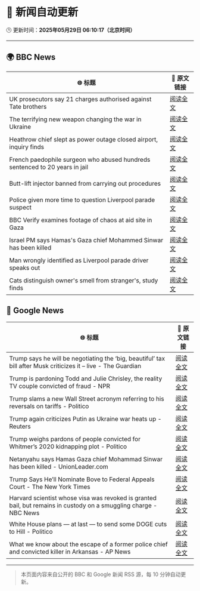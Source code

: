 # 🧠 新闻自动更新

🕒 更新时间：**2025年05月29日 06:10:17（北京时间）**

---

## 🌍 BBC News

| 🌐 标题 | 🔗 原文链接 |
|--------|-------------|
| UK prosecutors say 21 charges authorised against Tate brothers | [阅读全文](https://www.bbc.com/news/articles/ckg41g1140po) |
| The terrifying new weapon changing the war in Ukraine | [阅读全文](https://www.bbc.com/news/articles/ckgn47e5qyno) |
| Heathrow chief slept as power outage closed airport, inquiry finds | [阅读全文](https://www.bbc.com/news/articles/c62n0y3nepzo) |
| French paedophile surgeon who abused hundreds sentenced to 20 years in jail | [阅读全文](https://www.bbc.com/news/articles/cvgdkyge198o) |
| Butt-lift injector banned from carrying out procedures | [阅读全文](https://www.bbc.com/news/articles/czx0kxx22yyo) |
| Police given more time to question Liverpool parade suspect | [阅读全文](https://www.bbc.com/news/articles/c9wgvzyngn4o) |
| BBC Verify examines footage of chaos at aid site in Gaza | [阅读全文](https://www.bbc.com/news/videos/cvgdkgmn3yxo) |
| Israel PM says Hamas's Gaza chief Mohammed Sinwar has been killed | [阅读全文](https://www.bbc.com/news/articles/c79e72vz70no) |
| Man wrongly identified as Liverpool parade driver speaks out | [阅读全文](https://www.bbc.com/news/articles/cdedg865725o) |
| Cats distinguish owner's smell from stranger's, study finds | [阅读全文](https://www.bbc.com/news/articles/cvg5v11dv29o) |

## 📰 Google News

| 🌐 标题 | 🔗 原文链接 |
|--------|-------------|
| Trump says he will be negotiating the ‘big, beautiful’ tax bill after Musk criticizes it – live - The Guardian | [阅读全文](https://news.google.com/rss/articles/CBMi2wFBVV95cUxQVnhsUkVENmpYWW91MF9JdHRnY1JBSk1HT3ZSTUwtNzFoR3FxYm4xTEpjUldWb3ljQVJ6aTF5N2ZlemtaSlpUalZaQWZtYnhtblRBbUpOXzktbENPXzNZWGw4Rmk4ZGlTVHBDTzdhbW9DVWluWkk1V21WZ1dQSXRkSk1yS2VqRmhkMVBaQjctdHhXOFFjVXNENmMyY3BoTWVuc2RZTkFRaE9oVVd5VTVsOFFfTTBGaVk4NlpIV2hnVHBvWWpNVjJwYl9DYVluM1Z4LVFXUTJuUFdiWE0?oc=5) |
| Trump is pardoning Todd and Julie Chrisley, the reality TV couple convicted of fraud - NPR | [阅读全文](https://news.google.com/rss/articles/CBMigwFBVV95cUxOYWRqSFB0TGZ0M1o3b2dtaUc0ZXdwc3NFa0lWYnV6a3RIdmJqVXJ4aXBsOHJyaURwc1NKSVhMX29FaEwtajcyVVlvMGcycFh1UE91RDhPd2tqVHl5c0V2el9adU53TFBqOEFXVklKSkRPTjBDdmhMMnNjanZ0VFVhejA0NA?oc=5) |
| Trump slams a new Wall Street acronym referring to his reversals on tariffs - Politico | [阅读全文](https://news.google.com/rss/articles/CBMiiwFBVV95cUxOelZUMGZxdm95eFZRbzNnSUxKUmJGS2pONjNEZjBYVmw2alpJN3hpZFJFdlVaNkk1ZURKYmYtb3ZBUnNoSVUwdXN1NUJBSldNT2dyY2ZmaW5vOUpwZmJtYktEWl9MbGNvVm5nd2ZJNGtQckpPdnM2dVRPVFF3a081d25WMWRZMm93OGxn?oc=5) |
| Trump again criticizes Putin as Ukraine war heats up - Reuters | [阅读全文](https://news.google.com/rss/articles/CBMivAFBVV95cUxPMzg5Q00weXdZRXhJeENndXFRVU8tZFBZX3d6Y2sxMEFPWG41XzZfS3hjTnZRMi1HVjFnTTVMZE10amZxNlBXU2FUZzNrYnI3cWp2UGdmS1RGZTZieV91a2pSZUk4NVR3SHo3bWNVNXpQNHVERVdDdU5xNDY4Ny1vOXBYTEI1cjE3R0w1aUVra2ExUzdna29jNTRpdlIxeWFVczJOLVdKVkVPX0xPcDZrU1ZhTkJBWGdxa1QyZw?oc=5) |
| Trump weighs pardons of people convicted for Whitmer’s 2020 kidnapping plot - Politico | [阅读全文](https://news.google.com/rss/articles/CBMiiAFBVV95cUxQN1NuUmVzdF9PdDhHdy15TFg5aWVWckJOMGp2dlBnRnJuR08wb2VTZ3ZoUE8zcHZBTGJQYXJHbkdmYWZiN3pjRU50d0dUek1fUFBqb1JSTmhQVldEYzlHaWhiVUgwTk1wdVNhOXFSTHphT2tHUF94YzN6S0VKQkxHZEhmMWYzVHhI?oc=5) |
| Netanyahu says Hamas Gaza chief Mohammad Sinwar has been killed - UnionLeader.com | [阅读全文](https://news.google.com/rss/articles/CBMi6wFBVV95cUxQNHBZWkVKZDhXYm84NE4waTB4LXctYnJkZkNSa281aldCS3piU3QxdVdJQmpFM2NrTE1TZWMxQlFtREg2cDJyd0xhLU54N0hQaWR6dG10SVktX0JZMnFBb0tlTXFvU3QzaWNIWUNVSl9NRzY3d0tKeXY1TDhtTjRuNUtPTS1Ya1gySnVNTlRkOVdITEx1eHZNclg2eTkwa1ZhbndNX0pSNDRRYkM0WG1BSllLTUp6ZmJHZHFJVmVsWVJIOHNIdlVoRzZCcktoam9TNWFWU2Z5WWYxNUx2RGV6QW5VUGhLaG5jRklr?oc=5) |
| Trump Says He’ll Nominate Bove to Federal Appeals Court - The New York Times | [阅读全文](https://news.google.com/rss/articles/CBMifkFVX3lxTE9Sb0pMWkc3X0pSd3VtTkdUZm5WMEpZUC1SZF90Q1NlLXlSNnVDdEdkN3I1aWcyeWp5NjRaQ2Z1dnNOTGg5Z1ZiTm12S2tITEQ0Ujg0bWp4NEFYaEFvTmVxT3ZjaFhxUlZNUzQ3SFFrNXhTTFIzY1RINkpPT2pyUQ?oc=5) |
| Harvard scientist whose visa was revoked is granted bail, but remains in custody on a smuggling charge - NBC News | [阅读全文](https://news.google.com/rss/articles/CBMitgFBVV95cUxNVU83M3p6TkhRdjdaeDNjMTNOMzV0SUd5aTlicnFSV0llQ1dBYkhwcmgwcUdidGZhYTU1QnhLV0NkTUZjclJGU2VfcTlBc3JoU05qT0x6U1YxTWNvZkZYdjlNNVFsSzBfQzVpOUhXRDlrWHBaeHdsRGRGOHpBQzNkUllyNGdMX014aTMydmVTdThzVFUwa2cyM0NfYXJsMXo1YzJFdmhfc0JaNGVqb0dxSGg1QmpsQdIBVkFVX3lxTE1OOHhNemNDSlU2dl9vWGcxVzZFSW8yMUZGcGF5TV9FdGk0cnkybE9peTlGRktFajF5UFczeGpSOTRsNnFfS1RhdjlLMnZPcHlRdnJZVFR3?oc=5) |
| White House plans — at last — to send some DOGE cuts to Hill - Politico | [阅读全文](https://news.google.com/rss/articles/CBMiqgFBVV95cUxNSGt5cW5fRlhIWGNZVU50WEs0M3RRa1ZXdWpkOW5Lb0xWd1hwQWRnRTdfdFZ4REFXRlg2RFh3MFFyY0RNdmNMNUhVWWlZM1BZVXByUmFLeEVRektXTjBIVDhfMmI4VmMwaTB6QmNOQUhWQzFNWl9yam1uNGZ3c3JHLXFmcmlVYnl5N3RCaVZUSk9uMWJHYW41MlprbU9XcXlJNkVncTBKTDd4dw?oc=5) |
| What we know about the escape of a former police chief and convicted killer in Arkansas - AP News | [阅读全文](https://news.google.com/rss/articles/CBMisgFBVV95cUxNcDc4QVZaUVo1a2FiSFEydGJad09oSGVwUFdrQ2VpaEdYQUYyYktGVVJsdDY2RkE3czI3VWtDWEw0M2lxTnF0eG1nYk5mU0RPR1dwTGtIQ01ubTNLbGpEeUUtb3pyaDBMQm93NFBxWTczYng3N3I3TU5lVVBLNmNOZ29PTmY5RzIyaDZsbEZrQVdMTFlTQ1d3THRjTG82M2h3bHVabEVaV2RJMkFTOWlxV013?oc=5) |

---
> 本页面内容来自公开的 BBC 和 Google 新闻 RSS 源，每 10 分钟自动更新。
